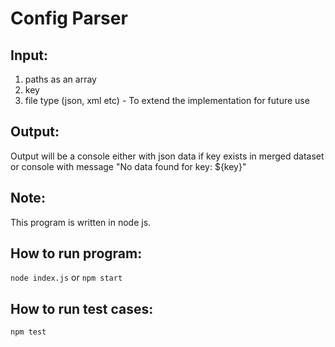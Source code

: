 # Config Parser

## Input: 
1. paths as an array
2. key
3. file type (json, xml etc) - To extend the implementation for future use

## Output:
Output will be a console either with json data if key exists in merged dataset or console with message "No data found for key: ${key}"

## Note:
This program is written in node js.

## How to run program:
`node index.js` or `npm start`

## How to run test cases:
`npm test`

